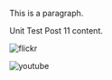 This is a paragraph.

Unit Test Post 11 content.

![flickr](https://www.flickr.com/photos/88096431@N00/sets/72157647341676134/)

![youtube](//www.youtube.com/embed/eJMyq8M_abI)
